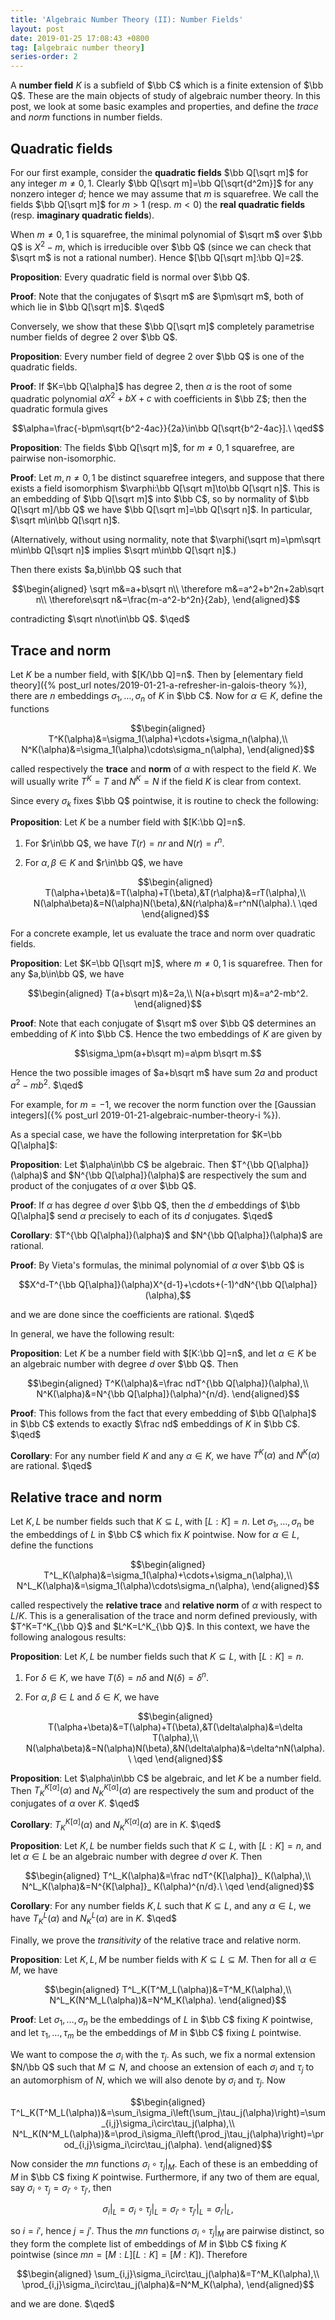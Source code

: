 ```yaml
---
title: 'Algebraic Number Theory (II): Number Fields'
layout: post
date: 2019-01-25 17:08:43 +0800
tag: [algebraic number theory]
series-order: 2
---
```


A __number field__ $K$ is a subfield of $\bb C$ which is a finite extension of $\bb Q$. These are the main objects of study of algebraic number theory. In this post, we look at some basic examples and properties, and define the _trace_ and _norm_ functions in number fields.

<!--more-->

## Quadratic fields

For our first example, consider the __quadratic fields__ $\bb Q[\sqrt m]$ for any integer $m\neq0,1$. Clearly $\bb Q[\sqrt m]=\bb Q[\sqrt{d^2m}]$ for any nonzero integer $d$; hence we may assume that $m$ is squarefree. We call the fields $\bb Q[\sqrt m]$ for $m>1$ (resp. $m<0$) the __real quadratic fields__ (resp. __imaginary quadratic fields__).

When $m\neq0,1$ is squarefree, the minimal polynomial of $\sqrt m$ over $\bb Q$ is $X^2-m$, which is irreducible over $\bb Q$ (since we can check that $\sqrt m$ is not a rational number). Hence $[\bb Q[\sqrt m]:\bb Q]=2$.

__Proposition__: Every quadratic field is normal over $\bb Q$.

__Proof__: Note that the conjugates of $\sqrt m$ are $\pm\sqrt m$, both of which lie in $\bb Q[\sqrt m]$. $\qed$

Conversely, we show that these $\bb Q[\sqrt m]$ completely parametrise number fields of degree $2$ over $\bb Q$.

__Proposition__: Every number field of degree $2$ over $\bb Q$ is one of the quadratic fields.

__Proof__: If $K=\bb Q[\alpha]$ has degree $2$, then $\alpha$ is the root of some quadratic polynomial $aX^2+bX+c$ with coefficients in $\bb Z$; then the quadratic formula gives

$$\alpha=\frac{-b\pm\sqrt{b^2-4ac}}{2a}\in\bb Q[\sqrt{b^2-4ac}].\ \qed$$

__Proposition__: The fields $\bb Q[\sqrt m]$, for $m\neq0,1$ squarefree, are pairwise non-isomorphic.

__Proof__: Let $m,n\neq0,1$ be distinct squarefree integers, and suppose that there exists a field isomorphism $\varphi:\bb Q[\sqrt m]\to\bb Q[\sqrt n]$. This is an embedding of $\bb Q[\sqrt m]$ into $\bb C$, so by normality of $\bb Q[\sqrt m]/\bb Q$ we have $\bb Q[\sqrt m]=\bb Q[\sqrt n]$. In particular, $\sqrt m\in\bb Q[\sqrt n]$.

(Alternatively, without using normality, note that $\varphi(\sqrt m)=\pm\sqrt m\in\bb Q[\sqrt n]$ implies $\sqrt m\in\bb Q[\sqrt n]$.)

Then there exists $a,b\in\bb Q$ such that

$$\begin{aligned}
\sqrt m&=a+b\sqrt n\\
\therefore m&=a^2+b^2n+2ab\sqrt n\\
\therefore\sqrt n&=\frac{m-a^2-b^2n}{2ab},
\end{aligned}$$

contradicting $\sqrt n\not\in\bb Q$. $\qed$

## Trace and norm

Let $K$ be a number field, with $[K/\bb Q]=n$. Then by [elementary field theory]({% post_url notes/2019-01-21-a-refresher-in-galois-theory %}), there are $n$ embeddings $\sigma_1,\ldots,\sigma_n$ of $K$ in $\bb C$. Now for $\alpha\in K$, define the functions

$$\begin{aligned}
T^K(\alpha)&=\sigma_1(\alpha)+\cdots+\sigma_n(\alpha),\\
N^K(\alpha)&=\sigma_1(\alpha)\cdots\sigma_n(\alpha),
\end{aligned}$$

called respectively the __trace__ and __norm__ of $\alpha$ with respect to the field $K$. We will usually write $T^K=T$ and $N^K=N$ if the field $K$ is clear from context.

Since every $\sigma_k$ fixes $\bb Q$ pointwise, it is routine to check the following:

__Proposition__: Let $K$ be a number field with $[K:\bb Q]=n$.
1. For $r\in\bb Q$, we have $T(r)=nr$ and $N(r)=r^n$.
2. For $\alpha,\beta\in K$ and $r\in\bb Q$, we have
   
   $$\begin{aligned}
   T(\alpha+\beta)&=T(\alpha)+T(\beta),&T(r\alpha)&=rT(\alpha),\\
   N(\alpha\beta)&=N(\alpha)N(\beta),&N(r\alpha)&=r^nN(\alpha).\ \qed
   \end{aligned}$$

For a concrete example, let us evaluate the trace and norm over quadratic fields.

__Proposition__: Let $K=\bb Q[\sqrt m]$, where $m\neq0,1$ is squarefree. Then for any $a,b\in\bb Q$, we have

$$\begin{aligned}
T(a+b\sqrt m)&=2a,\\
N(a+b\sqrt m)&=a^2-mb^2.
\end{aligned}$$

__Proof__: Note that each conjugate of $\sqrt m$ over $\bb Q$ determines an embedding of $K$ into $\bb C$. Hence the two embeddings of $K$ are given by

$$\sigma_\pm(a+b\sqrt m)=a\pm b\sqrt m.$$

Hence the two possible images of $a+b\sqrt m$ have sum $2a$ and product $a^2-mb^2$. $\qed$

For example, for $m=-1$, we recover the norm function over the [Gaussian integers]({% post_url 2019-01-21-algebraic-number-theory-i %}).

As a special case, we have the following interpretation for $K=\bb Q[\alpha]$:

__Proposition__: Let $\alpha\in\bb C$ be algebraic. Then $T^{\bb Q[\alpha]}(\alpha)$ and $N^{\bb Q[\alpha]}(\alpha)$ are respectively the sum and product of the conjugates of $\alpha$ over $\bb Q$.

__Proof__: If $\alpha$ has degree $d$ over $\bb Q$, then the $d$ embeddings of $\bb Q[\alpha]$ send $\alpha$ precisely to each of its $d$ conjugates. $\qed$

__Corollary__: $T^{\bb Q[\alpha]}(\alpha)$ and $N^{\bb Q[\alpha]}(\alpha)$ are rational.

__Proof__: By Vieta's formulas, the minimal polynomial of $\alpha$ over $\bb Q$ is

$$X^d-T^{\bb Q[\alpha]}(\alpha)X^{d-1}+\cdots+(-1)^dN^{\bb Q[\alpha]}(\alpha),$$

and we are done since the coefficients are rational. $\qed$

In general, we have the following result:

__Proposition__: Let $K$ be a number field with $[K:\bb Q]=n$, and let $\alpha\in K$ be an algebraic number with degree $d$ over $\bb Q$. Then

$$\begin{aligned}
T^K(\alpha)&=\frac ndT^{\bb Q[\alpha]}(\alpha),\\
N^K(\alpha)&=N^{\bb Q[\alpha]}(\alpha)^{n/d}.
\end{aligned}$$

__Proof__: This follows from the fact that every embedding of $\bb Q[\alpha]$ in $\bb C$ extends to exactly $\frac nd$ embeddings of $K$ in $\bb C$. $\qed$

__Corollary__: For any number field $K$ and any $\alpha\in K$, we have $T^K(\alpha)$ and $N^K(\alpha)$ are rational. $\qed$

## Relative trace and norm

Let $K,L$ be number fields such that $K\subseteq L$, with $[L:K]=n$. Let $\sigma_1,\ldots,\sigma_n$ be the embeddings of $L$ in $\bb C$ which fix $K$ pointwise. Now for $\alpha\in L$, define the functions

$$\begin{aligned}
T^L_K(\alpha)&=\sigma_1(\alpha)+\cdots+\sigma_n(\alpha),\\
N^L_K(\alpha)&=\sigma_1(\alpha)\cdots\sigma_n(\alpha),
\end{aligned}$$

called respectively the __relative trace__ and __relative norm__ of $\alpha$ with respect to $L/K$. This is a generalisation of the trace and norm defined previously, with $T^K=T^K_{\bb Q}$ and $L^K=L^K_{\bb Q}$. In this context, we have the following analogous results:

__Proposition__: Let $K,L$ be number fields such that $K\subseteq L$, with $[L:K]=n$.
1. For $\delta\in K$, we have $T(\delta)=n\delta$ and $N(\delta)=\delta^n$.
2. For $\alpha,\beta\in L$ and $\delta\in K$, we have
   
   $$\begin{aligned}
   T(\alpha+\beta)&=T(\alpha)+T(\beta),&T(\delta\alpha)&=\delta T(\alpha),\\
   N(\alpha\beta)&=N(\alpha)N(\beta),&N(\delta\alpha)&=\delta^nN(\alpha).\ \qed
   \end{aligned}$$

__Proposition__: Let $\alpha\in\bb C$ be algebraic, and let $K$ be a number field. Then $T^{K[\alpha]}_ K(\alpha)$ and $N^{K[\alpha]}_ K(\alpha)$ are respectively the sum and product of the conjugates of $\alpha$ over $K$. $\qed$

__Corollary__: $T^{K[\alpha]}_ K(\alpha)$ and $N^{K[\alpha]}_ K(\alpha)$ are in $K$. $\qed$

__Proposition__: Let $K,L$ be number fields such that $K\subseteq L$, with $[L:K]=n$, and let $\alpha\in L$ be an algebraic number with degree $d$ over $K$. Then

$$\begin{aligned}
T^L_K(\alpha)&=\frac ndT^{K[\alpha]}_ K(\alpha),\\
N^L_K(\alpha)&=N^{K[\alpha]}_ K(\alpha)^{n/d}.\ \qed
\end{aligned}$$

__Corollary__: For any number fields $K,L$ such that $K\subseteq L$, and any $\alpha\in L$, we have $T^L_K(\alpha)$ and $N^L_K(\alpha)$ are in $K$. $\qed$

Finally, we prove the _transitivity_ of the relative trace and relative norm.

__Proposition__: Let $K,L,M$ be number fields with $K\subseteq L\subseteq M$. Then for all $\alpha\in M$, we have

$$\begin{aligned}
T^L_K(T^M_L(\alpha))&=T^M_K(\alpha),\\
N^L_K(N^M_L(\alpha))&=N^M_K(\alpha).
\end{aligned}$$

__Proof__: Let $\sigma_1,\ldots,\sigma_n$ be the embeddings of $L$ in $\bb C$ fixing $K$ pointwise, and let $\tau_1,\ldots,\tau_m$ be the embeddings of $M$ in $\bb C$ fixing $L$ pointwise.

We want to compose the $\sigma_i$ with the $\tau_j$. As such, we fix a normal extension $N/\bb Q$ such that $M\subseteq N$, and choose an extension of each $\sigma_i$ and $\tau_j$ to an automorphism of $N$, which we will also denote by $\sigma_i$ and $\tau_j$. Now

$$\begin{aligned}
T^L_K(T^M_L(\alpha))&=\sum_i\sigma_i\left(\sum_j\tau_j(\alpha)\right)=\sum_{i,j}\sigma_i\circ\tau_j(\alpha),\\
N^L_K(N^M_L(\alpha))&=\prod_i\sigma_i\left(\prod_j\tau_j(\alpha)\right)=\prod_{i,j}\sigma_i\circ\tau_j(\alpha).
\end{aligned}$$

Now consider the $mn$ functions $\sigma_i\circ\tau_j\rvert_M$. Each of these is an embedding of $M$ in $\bb C$ fixing $K$ pointwise. Furthermore, if any two of them are equal, say $\sigma_i\circ\tau_j=\sigma_{i'}\circ\tau_{j'}$, then

$$\sigma_i|_ L=\sigma_i\circ\tau_j|_ L=\sigma_{i'}\circ\tau_{j'}|_ L=\sigma_{i'}|_ L,$$

so $i=i'$, hence $j=j'$. Thus the $mn$ functions $\sigma_i\circ\tau_j\rvert_M$ are pairwise distinct, so they form the complete list of embeddings of $M$ in $\bb C$ fixing $K$ pointwise (since $mn=[M:L][L:K]=[M:K]$). Therefore

$$\begin{aligned}
\sum_{i,j}\sigma_i\circ\tau_j(\alpha)&=T^M_K(\alpha),\\
\prod_{i,j}\sigma_i\circ\tau_j(\alpha)&=N^M_K(\alpha),
\end{aligned}$$

and we are done. $\qed$